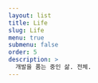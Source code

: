 ```yaml
---
layout: list
title: Life
slug: Life
menu: true
submenu: false
order: 5
description: >
  개발을 품는 중인 삶. 전체.
---
```

